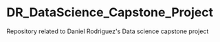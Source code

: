# DR_DataScience_Capstone_Project
Repository related to Daniel Rodriguez's Data science capstone project
